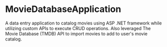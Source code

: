 # MovieDatabaseApplication
A data entry application to catalog movies using ASP .NET framework while utilizing custom APIs to execute CRUD operations. Also leveraged The Movie Database (TMDB) API to import movies to add to user's movie catalog.
